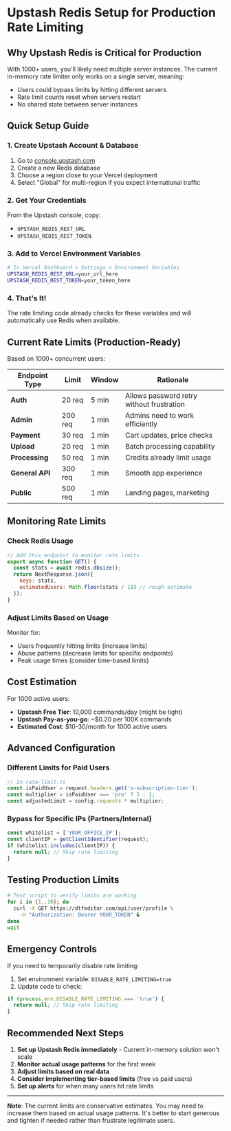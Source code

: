 # Upstash Redis Setup for Production Rate Limiting

## Why Upstash Redis is Critical for Production

With 1000+ users, you'll likely need multiple server instances. The current in-memory rate limiter only works on a single server, meaning:
- Users could bypass limits by hitting different servers
- Rate limit counts reset when servers restart
- No shared state between server instances

## Quick Setup Guide

### 1. Create Upstash Account & Database
1. Go to [console.upstash.com](https://console.upstash.com)
2. Create a new Redis database
3. Choose a region close to your Vercel deployment
4. Select "Global" for multi-region if you expect international traffic

### 2. Get Your Credentials
From the Upstash console, copy:
- `UPSTASH_REDIS_REST_URL`
- `UPSTASH_REDIS_REST_TOKEN`

### 3. Add to Vercel Environment Variables
```bash
# In Vercel Dashboard > Settings > Environment Variables
UPSTASH_REDIS_REST_URL=your_url_here
UPSTASH_REDIS_REST_TOKEN=your_token_here
```

### 4. That's It!
The rate limiting code already checks for these variables and will automatically use Redis when available.

## Current Rate Limits (Production-Ready)

Based on 1000+ concurrent users:

| Endpoint Type | Limit | Window | Rationale |
|--------------|-------|---------|-----------|
| **Auth** | 20 req | 5 min | Allows password retry without frustration |
| **Admin** | 200 req | 1 min | Admins need to work efficiently |
| **Payment** | 30 req | 1 min | Cart updates, price checks |
| **Upload** | 20 req | 1 min | Batch processing capability |
| **Processing** | 50 req | 1 min | Credits already limit usage |
| **General API** | 300 req | 1 min | Smooth app experience |
| **Public** | 500 req | 1 min | Landing pages, marketing |

## Monitoring Rate Limits

### Check Redis Usage
```javascript
// Add this endpoint to monitor rate limits
export async function GET() {
  const stats = await redis.dbsize();
  return NextResponse.json({ 
    keys: stats,
    estimatedUsers: Math.floor(stats / 10) // rough estimate
  });
}
```

### Adjust Limits Based on Usage
Monitor for:
- Users frequently hitting limits (increase limits)
- Abuse patterns (decrease limits for specific endpoints)
- Peak usage times (consider time-based limits)

## Cost Estimation

For 1000 active users:
- **Upstash Free Tier**: 10,000 commands/day (might be tight)
- **Upstash Pay-as-you-go**: ~$0.20 per 100K commands
- **Estimated Cost**: $10-30/month for 1000 active users

## Advanced Configuration

### Different Limits for Paid Users
```typescript
// In rate-limit.ts
const isPaidUser = request.headers.get('x-subscription-tier');
const multiplier = isPaidUser === 'pro' ? 2 : 1;
const adjustedLimit = config.requests * multiplier;
```

### Bypass for Specific IPs (Partners/Internal)
```typescript
const whitelist = ['YOUR_OFFICE_IP'];
const clientIP = getClientIdentifier(request);
if (whitelist.includes(clientIP)) {
  return null; // Skip rate limiting
}
```

## Testing Production Limits

```bash
# Test script to verify limits are working
for i in {1..10}; do
  curl -X GET https://dtfeditor.com/api/user/profile \
    -H "Authorization: Bearer YOUR_TOKEN" &
done
wait
```

## Emergency Controls

If you need to temporarily disable rate limiting:

1. Set environment variable: `DISABLE_RATE_LIMITING=true`
2. Update code to check:
```typescript
if (process.env.DISABLE_RATE_LIMITING === 'true') {
  return null; // Skip rate limiting
}
```

## Recommended Next Steps

1. **Set up Upstash Redis immediately** - Current in-memory solution won't scale
2. **Monitor actual usage patterns** for the first week
3. **Adjust limits based on real data**
4. **Consider implementing tier-based limits** (free vs paid users)
5. **Set up alerts** for when many users hit rate limits

---

**Note**: The current limits are conservative estimates. You may need to increase them based on actual usage patterns. It's better to start generous and tighten if needed rather than frustrate legitimate users.